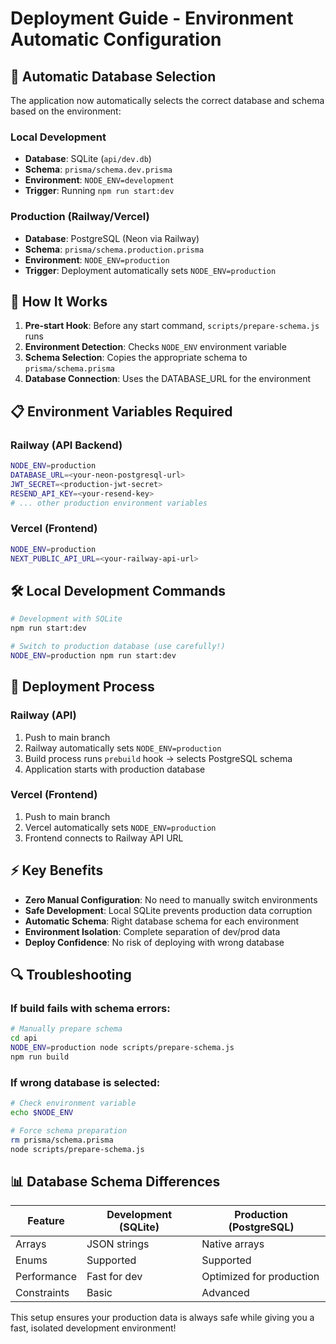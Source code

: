 # Deployment Guide - Environment Automatic Configuration

## 🚀 Automatic Database Selection

The application now automatically selects the correct database and schema based on the environment:

### **Local Development** 
- **Database**: SQLite (`api/dev.db`)
- **Schema**: `prisma/schema.dev.prisma`
- **Environment**: `NODE_ENV=development`
- **Trigger**: Running `npm run start:dev`

### **Production (Railway/Vercel)**
- **Database**: PostgreSQL (Neon via Railway)
- **Schema**: `prisma/schema.production.prisma`  
- **Environment**: `NODE_ENV=production`
- **Trigger**: Deployment automatically sets `NODE_ENV=production`

## 🔄 How It Works

1. **Pre-start Hook**: Before any start command, `scripts/prepare-schema.js` runs
2. **Environment Detection**: Checks `NODE_ENV` environment variable
3. **Schema Selection**: Copies the appropriate schema to `prisma/schema.prisma`
4. **Database Connection**: Uses the DATABASE_URL for the environment

## 📋 Environment Variables Required

### **Railway (API Backend)**
```bash
NODE_ENV=production
DATABASE_URL=<your-neon-postgresql-url>
JWT_SECRET=<production-jwt-secret>
RESEND_API_KEY=<your-resend-key>
# ... other production environment variables
```

### **Vercel (Frontend)**
```bash
NODE_ENV=production
NEXT_PUBLIC_API_URL=<your-railway-api-url>
```

## 🛠️ Local Development Commands

```bash
# Development with SQLite
npm run start:dev

# Switch to production database (use carefully!)
NODE_ENV=production npm run start:dev
```

## 🚢 Deployment Process

### **Railway (API)**
1. Push to main branch
2. Railway automatically sets `NODE_ENV=production`
3. Build process runs `prebuild` hook → selects PostgreSQL schema
4. Application starts with production database

### **Vercel (Frontend)**
1. Push to main branch  
2. Vercel automatically sets `NODE_ENV=production`
3. Frontend connects to Railway API URL

## ⚡ Key Benefits

- **Zero Manual Configuration**: No need to manually switch environments
- **Safe Development**: Local SQLite prevents production data corruption
- **Automatic Schema**: Right database schema for each environment
- **Environment Isolation**: Complete separation of dev/prod data
- **Deploy Confidence**: No risk of deploying with wrong database

## 🔍 Troubleshooting

### If build fails with schema errors:
```bash
# Manually prepare schema
cd api
NODE_ENV=production node scripts/prepare-schema.js
npm run build
```

### If wrong database is selected:
```bash
# Check environment variable
echo $NODE_ENV

# Force schema preparation
rm prisma/schema.prisma
node scripts/prepare-schema.js
```

## 📊 Database Schema Differences

| Feature | Development (SQLite) | Production (PostgreSQL) |
|---------|---------------------|-------------------------|
| Arrays | JSON strings | Native arrays |
| Enums | Supported | Supported |
| Performance | Fast for dev | Optimized for production |
| Constraints | Basic | Advanced |

This setup ensures your production data is always safe while giving you a fast, isolated development environment!